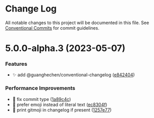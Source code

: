 # Change Log

All notable changes to this project will be documented in this file.
See [Conventional Commits](https://conventionalcommits.org) for commit guidelines.

# 5.0.0-alpha.3 (2023-05-07)


### Features

* ✨ add @guanghechen/conventional-changelog ([e842404](https://github.com/guanghechen/node-scaffolds/commit/e842404c127bfb827b7ae5bed36811d9570286b9))


### Performance Improvements

* 🎨 fix commit type ([1a89c4c](https://github.com/guanghechen/node-scaffolds/commit/1a89c4c2b1ac1394b3d762b162dfd663ee0fa5de))
* 🎨 prefer emoji instead of literal text ([ec8304f](https://github.com/guanghechen/node-scaffolds/commit/ec8304f6fb32872b18d4236bda6588ced5b9ed3d))
* 🍱 print gitmoji in changelog if present ([1257e77](https://github.com/guanghechen/node-scaffolds/commit/1257e77b967cbec8be1c4b1e4b843284f46e0362))
